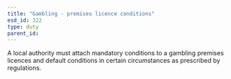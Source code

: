 ```yaml
---
title: "Gambling - premises licence conditions"
esd_id: 322
type: duty
parent_id:  
---
```


A local authority must attach mandatory conditions to a gambling premises licences and default conditions in certain circumstances as prescribed by regulations.

